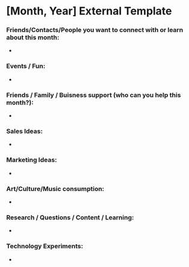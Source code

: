 
# [Month, Year] External Template

### Friends/Contacts/People you want to connect with or learn about this month:
- 


### Events / Fun:
- 


### Friends / Family / Buisness support (who can you help this month?):
- 


### Sales Ideas:
- 


### Marketing Ideas:
- 


### Art/Culture/Music consumption:
- 


### Research / Questions / Content / Learning:
- 


### Technology Experiments:
- 
